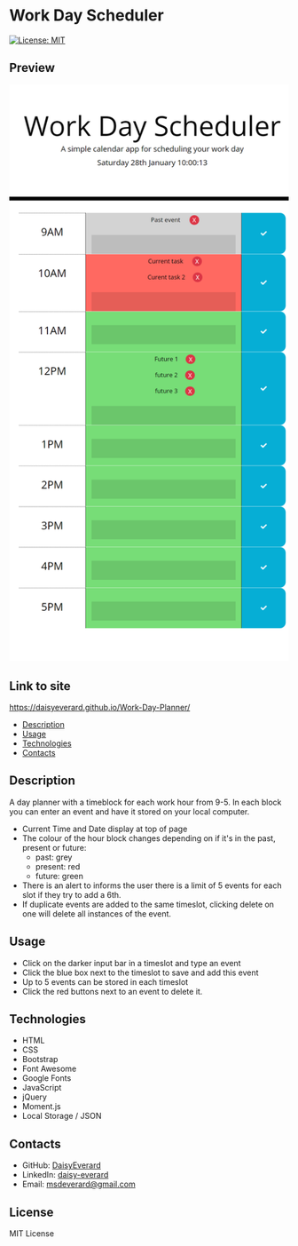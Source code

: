 # Work Day Scheduler
[![License: MIT](https://img.shields.io/badge/License-MIT-yellow.svg)](https://opensource.org/licenses/MIT)

## Preview

<p align="center">
  <img src=".\assets\images\preview.png" width="700" alt="screenshot of site">
</p>

## Link to site

https://daisyeverard.github.io/Work-Day-Planner/

- [Description](#description)
- [Usage](#usage)
- [Technologies](#technologies)
- [Contacts](#contacts)

## Description

A day planner with a timeblock for each work hour from 9-5. In each block you can enter an event and have it stored on your local computer.

- Current Time and Date display at top of page
- The colour of the hour block changes depending on if it's in the past, present or future:
    - past: grey
    - present: red
    - future: green 
- There is an alert to informs the user there is a limit of 5 events for each slot if they try to add a 6th. 
- If duplicate events are added to the same timeslot, clicking delete on one will delete all instances of the event. 


## Usage

- Click on the darker input bar in a timeslot and type an event
- Click the blue box next to the timeslot to save and add this event
- Up to 5 events can be stored in each timeslot
- Click the red buttons next to an event to delete it.


## Technologies

- HTML
- CSS
- Bootstrap
- Font Awesome
- Google Fonts
- JavaScript
- jQuery
- Moment.js
- Local Storage / JSON

## Contacts

- GitHub: [DaisyEverard](https://github.com/DaisyEverard)
- LinkedIn: [daisy-everard](https://www.linkedin.com/in/daisy-everard/)
- Email: msdeverard@gmail.com

## License

MIT License



